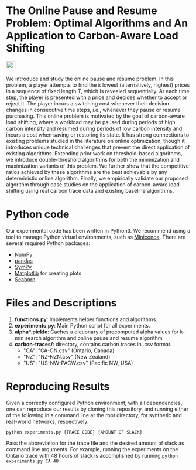 # The Online Pause and Resume Problem: Optimal Algorithms and An Application to Carbon-Aware Load Shifting

[<img src="https://img.shields.io/badge/Full%20Paper-2303.17551-B31B1B.svg?style=flat-square&logo=arxiv" height="25">](https://arxiv.org/abs/2303.17551)

We introduce and study the online pause and resume problem. In this problem, a player attempts to find the $k$ lowest (alternatively, highest) prices in a sequence of fixed length $T$, which is revealed sequentially. At each time step, the player is presented with a price and decides whether to accept or reject it. The player incurs a switching cost whenever their decision changes in consecutive time steps, i.e., whenever they pause or resume purchasing. This online problem is motivated by the goal of carbon-aware load shifting, where a workload may be paused during periods of high carbon intensity and resumed during periods of low carbon intensity and incurs a cost when saving or restoring its state. It has strong connections to existing problems studied in the literature on online optimization, though it introduces unique technical challenges that prevent the direct application of existing algorithms. Extending prior work on threshold-based algorithms, we introduce double-threshold algorithms for both the minimization and maximization variants of this problem. We further show that the competitive ratios achieved by these algorithms are the best achievable by any deterministic online algorithm. Finally, we empirically validate our proposed algorithm through case studies on the application of carbon-aware load shifting using real carbon trace data and existing baseline algorithms.

# Python code 

Our experimental code has been written in Python3.  We recommend using a tool to manage Python virtual environments, such as [Miniconda](https://docs.conda.io/en/latest/miniconda.html).  There are several required Python packages:
- [NumPy](https://numpy.org)
- [pandas](https://pandas.pydata.org)
- [SymPy](https://www.sympy.org/en/index.html)
- [Matplotlib](https://matplotlib.org) for creating plots 
- [Seaborn](https://seaborn.pydata.org)

# Files and Descriptions

1. **functions.py**: Implements helper functions and algorithms.
2. **experiments.py**: Main Python script for all experiments.
3. **alpha\*.pickle**: Caches a dictionary of precomputed alpha values for k-min search algorithm and online pause and resume algorithm
4. **carbon-traces/**: directory, contains carbon traces in .csv format.
    - "CA": "CA-ON.csv" (Ontario, Canada)
    - "NZ": "NZ-NZN.csv" (New Zealand)
    - "US": "US-NW-PACW.csv" (Pacific NW, USA)

# Reproducing Results

Given a correctly configured Python environment, with all dependencies, one can reproduce our results by cloning this repository, and running either of the following in a command line at the root directory, for synthetic and real-world networks, respectively:

``python experiments.py {TRACE CODE} {AMOUNT OF SLACK}``

Pass the abbreviation for the trace file and the desired amount of slack as command line arguments.  For example, running the experiments on the Ontario trace with 48 hours of slack is accomplished by running ``python experiments.py CA 48``
